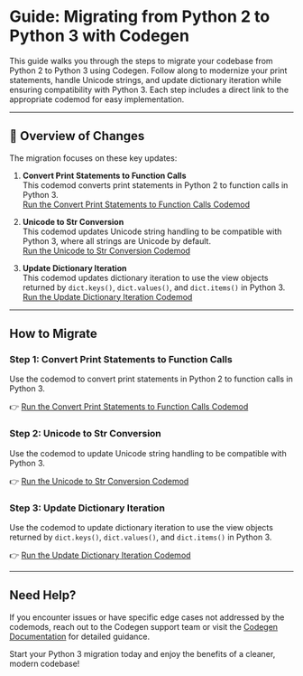 # Guide: Migrating from Python 2 to Python 3 with Codegen

This guide walks you through the steps to migrate your codebase from Python 2 to Python 3 using Codegen. Follow along to modernize your print statements, handle Unicode strings, and update dictionary iteration while ensuring compatibility with Python 3. Each step includes a direct link to the appropriate codemod for easy implementation.

---

## 🎉 Overview of Changes

The migration focuses on these key updates:

1. **Convert Print Statements to Function Calls**  
   This codemod converts print statements in Python 2 to function calls in Python 3.  
   [Run the Convert Print Statements to Function Calls Codemod](https://www.codegen.sh/preview/7583)

2. **Unicode to Str Conversion**  
   This codemod updates Unicode string handling to be compatible with Python 3, where all strings are Unicode by default.  
   [Run the Unicode to Str Conversion Codemod](https://www.codegen.sh/preview/7587)

3. **Update Dictionary Iteration**  
   This codemod updates dictionary iteration to use the view objects returned by `dict.keys()`, `dict.values()`, and `dict.items()` in Python 3.  
   [Run the Update Dictionary Iteration Codemod](https://www.codegen.sh/preview/7590)

---

## How to Migrate

### Step 1: Convert Print Statements to Function Calls

Use the codemod to convert print statements in Python 2 to function calls in Python 3.

👉 [Run the Convert Print Statements to Function Calls Codemod](https://www.codegen.sh/preview/7583)

### Step 2: Unicode to Str Conversion

Use the codemod to update Unicode string handling to be compatible with Python 3.

👉 [Run the Unicode to Str Conversion Codemod](https://www.codegen.sh/preview/7587)

### Step 3: Update Dictionary Iteration

Use the codemod to update dictionary iteration to use the view objects returned by `dict.keys()`, `dict.values()`, and `dict.items()` in Python 3.

👉 [Run the Update Dictionary Iteration Codemod](https://www.codegen.sh/preview/7590)

---

## Need Help?

If you encounter issues or have specific edge cases not addressed by the codemods, reach out to the Codegen support team or visit the [Codegen Documentation](https://www.codegen.sh/docs) for detailed guidance.

Start your Python 3 migration today and enjoy the benefits of a cleaner, modern codebase!
